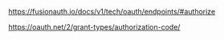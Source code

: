 https://fusionauth.io/docs/v1/tech/oauth/endpoints/#authorize

https://oauth.net/2/grant-types/authorization-code/